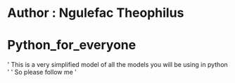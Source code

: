 # Author : Ngulefac Theophilus
# Python_for_everyone

'
 This is a very simplified model of all the models you will be using in python
'
'
So please follow me 
'